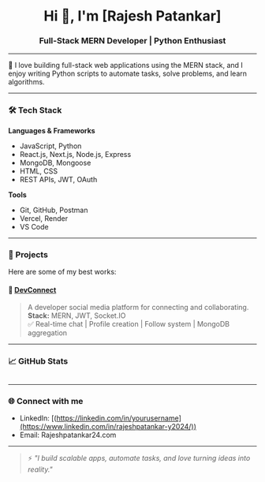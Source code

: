 
<h1 align="center">Hi 👋, I'm [Rajesh Patankar]</h1>
<h3 align="center">Full-Stack MERN Developer | Python Enthusiast</h3>

---

💼 I love building full-stack web applications using the MERN stack, and I enjoy writing Python scripts to automate tasks, solve problems, and learn algorithms.

---

### 🛠️ Tech Stack

**Languages & Frameworks**
- JavaScript, Python
- React.js, Next.js, Node.js, Express
- MongoDB, Mongoose
- HTML, CSS
- REST APIs, JWT, OAuth

**Tools**
- Git, GitHub, Postman
- Vercel, Render
- VS Code

---

### 📌 Projects

Here are some of my best works:

#### 🔹 [DevConnect](https://)
> A developer social media platform for connecting and collaborating.  
**Stack:** MERN, JWT, Socket.IO  
✅ Real-time chat | Profile creation | Follow system | MongoDB aggregation


---

### 📈 GitHub Stats

<p align="center">
  <img src="" />
  <br />
  <img src="" />
</p>

---

### 🌐 Connect with me

- LinkedIn: [(https://linkedin.com/in/yourusername](https://www.linkedin.com/in/rajeshpatankar-y2024/))
- Email: Rajeshpatankar24.com

---

> ⚡ *"I build scalable apps, automate tasks, and love turning ideas into reality."*
